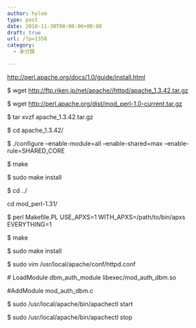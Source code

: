 ```yaml
---
author: hylom
type: post
date: 2010-11-30T00:00:00+00:00
draft: true
url: /?p=1358
category:
  - 未分類

---
```

http://perl.apache.org/docs/1.0/guide/install.html

$ wget http://ftp.riken.jp/net/apache//httpd/apache_1.3.42.tar.gz
  
$ wget http://perl.apache.org/dist/mod_perl-1.0-current.tar.gz
  
$ tar xvzf apache_1.3.42.tar.gz
  
$ cd apache_1.3.42/
  
$ ./configure &#8211;enable-module=all &#8211;enable-shared=max &#8211;enable-rule=SHARED_CORE
  
$ make
  
$ sudo make install
  
$ cd ../
  
cd mod_perl-1.31/
  
$ perl Makefile.PL USE\_APXS=1 WITH\_APXS=/path/to/bin/apxs EVERYTHING=1
  
$ make
  
$ sudo make install
  
$ sudo vim /usr/local/apache/conf/httpd.conf

\# LoadModule dbm\_auth\_module libexec/mod\_auth\_dbm.so

#AddModule mod\_auth\_dbm.c

$ sudo /usr/local/apache/bin/apachectl start
  
$ sudo /usr/local/apache/bin/apachectl stop
